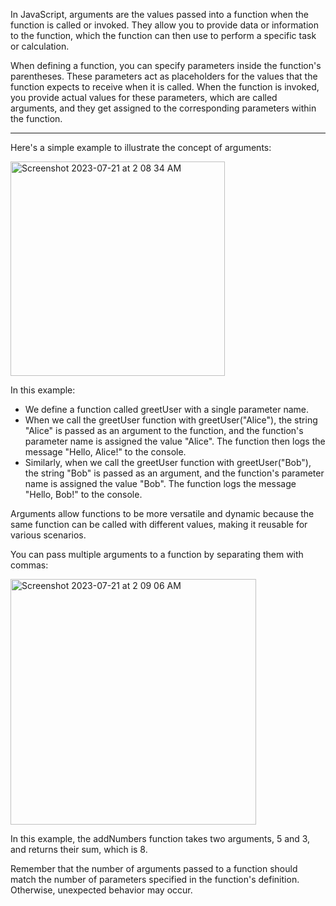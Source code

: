 In JavaScript, arguments are the values passed into a function when the function is called or invoked. They allow you to provide data or information to the function, which the function can then use to perform a specific task or calculation.

When defining a function, you can specify parameters inside the function's parentheses. These parameters act as placeholders for the values that the function expects to receive when it is called. When the function is invoked, you provide actual values for these parameters, which are called arguments, and they get assigned to the corresponding parameters within the function.

***

Here's a simple example to illustrate the concept of arguments:

<img width="343" alt="Screenshot 2023-07-21 at 2 08 34 AM" src="https://github.com/ERA-Solutions-LLC/JavaScript-Intermediate-Assignments/assets/92329761/22d6dea5-f2ab-4d0c-8a93-484034212208">

In this example:

* We define a function called greetUser with a single parameter name.
* When we call the greetUser function with greetUser("Alice"), the string "Alice" is passed as an argument to the function, and the function's parameter name is assigned the value "Alice". The function then logs the message "Hello, Alice!" to the console.
* Similarly, when we call the greetUser function with greetUser("Bob"), the string "Bob" is passed as an argument, and the function's parameter name is assigned the value "Bob". The function logs the message "Hello, Bob!" to the console.

Arguments allow functions to be more versatile and dynamic because the same function can be called with different values, making it reusable for various scenarios.

You can pass multiple arguments to a function by separating them with commas:

<img width="393" alt="Screenshot 2023-07-21 at 2 09 06 AM" src="https://github.com/ERA-Solutions-LLC/JavaScript-Intermediate-Assignments/assets/92329761/cf4d3d7d-b643-48e1-b3c7-08d7ded28377">

In this example, the addNumbers function takes two arguments, 5 and 3, and returns their sum, which is 8.

Remember that the number of arguments passed to a function should match the number of parameters specified in the function's definition. Otherwise, unexpected behavior may occur.